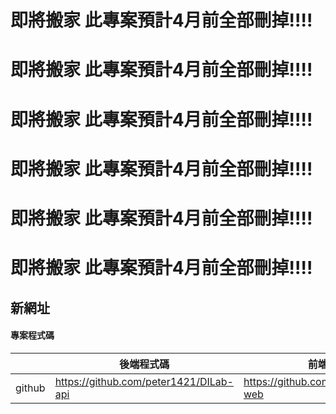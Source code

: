 
# 即將搬家 此專案預計4月前全部刪掉!!!!
# 即將搬家 此專案預計4月前全部刪掉!!!!
# 即將搬家 此專案預計4月前全部刪掉!!!!
# 即將搬家 此專案預計4月前全部刪掉!!!!
# 即將搬家 此專案預計4月前全部刪掉!!!!
# 即將搬家 此專案預計4月前全部刪掉!!!!

## 新網址
#### 專案程式碼
|     |   後端程式碼  |   前端程式碼   |
|---  |--- | --- |
|  github   |  https://github.com/peter1421/DILab-api   |  https://github.com/peter1421/DILab-web   |
